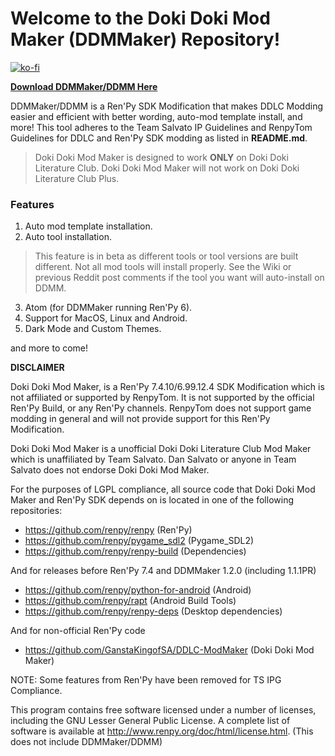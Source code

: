 
# Welcome to the Doki Doki Mod Maker (DDMMaker) Repository!

[![ko-fi](https://www.ko-fi.com/img/githubbutton_sm.svg)](https://ko-fi.com/K3K22K8SU)

**[Download DDMMaker/DDMM Here](https://github.com/GanstaKingofSA/DDLC-ModMaker/releases/latest)**

DDMMaker/DDMM is a Ren'Py SDK Modification that makes DDLC Modding easier and efficient with better wording, auto-mod template install, and more! This tool adheres to the Team Salvato IP Guidelines and RenpyTom Guidelines for DDLC and Ren'Py SDK modding as listed in **README.md**.
> Doki Doki Mod Maker is designed to work **ONLY** on Doki Doki Literature Club. Doki Doki Mod Maker will not work on Doki Doki Literature Club Plus.

### **Features**
1. Auto mod template installation.
2. Auto tool installation.
  > This feature is in beta as different tools or tool versions are built different. Not all mod tools will install properly. See the Wiki or previous Reddit post comments if the tool you want will auto-install on DDMM.
3. Atom (for DDMMaker running Ren'Py 6).
4. Support for MacOS, Linux and Android.
5. Dark Mode and Custom Themes.

and more to come!

**DISCLAIMER**

Doki Doki Mod Maker, is a Ren'Py 7.4.10/6.99.12.4 SDK Modification which is not affiliated or supported by RenpyTom. It is not supported by the official Ren'Py Build, or any Ren'Py channels. RenpyTom does not support game modding in general and will not provide support for this Ren'Py Modification.
    
Doki Doki Mod Maker is a unofficial Doki Doki Literature Club Mod Maker which is unaffiliated by Team Salvato. Dan Salvato or anyone in Team Salvato does not endorse Doki Doki Mod Maker.

For the purposes of LGPL compliance, all source code that Doki Doki Mod Maker and Ren'Py SDK depends
on is located in one of the following repositories:

* https://github.com/renpy/renpy (Ren'Py)
* https://github.com/renpy/pygame_sdl2 (Pygame_SDL2)
* https://github.com/renpy/renpy-build (Dependencies)

And for releases before Ren'Py 7.4 and DDMMaker 1.2.0 (including 1.1.1PR)
* https://github.com/renpy/python-for-android (Android)
* https://github.com/renpy/rapt (Android Build Tools)
* https://github.com/renpy/renpy-deps (Desktop dependencies)

And for non-official Ren'Py code
* https://github.com/GanstaKingofSA/DDLC-ModMaker (Doki Doki Mod Maker)

NOTE: Some features from Ren'Py have been removed for TS IPG Compliance.

This program contains free software licensed under a number of licenses, including the GNU Lesser General Public License. A complete list of software is available at http://www.renpy.org/doc/html/license.html.
(This does not include DDMMaker/DDMM)
